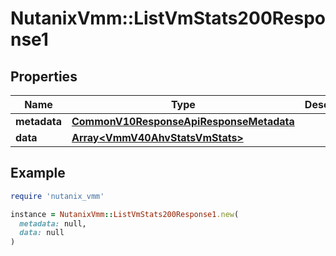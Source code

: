 # NutanixVmm::ListVmStats200Response1

## Properties

| Name | Type | Description | Notes |
| ---- | ---- | ----------- | ----- |
| **metadata** | [**CommonV10ResponseApiResponseMetadata**](CommonV10ResponseApiResponseMetadata.md) |  | [optional] |
| **data** | [**Array&lt;VmmV40AhvStatsVmStats&gt;**](VmmV40AhvStatsVmStats.md) |  | [optional] |

## Example

```ruby
require 'nutanix_vmm'

instance = NutanixVmm::ListVmStats200Response1.new(
  metadata: null,
  data: null
)
```

